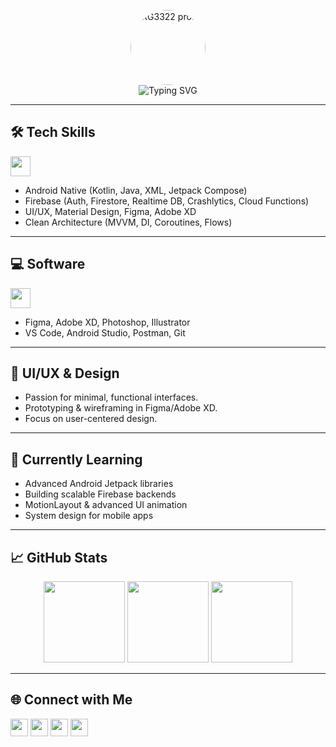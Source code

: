 <p align="center">
  <img src="https://github.com/RG3322.png" width="120" style="border-radius:50%;" alt="RG3322 profile" /><br>
  <img src="https://readme-typing-svg.demolab.com?font=Fira+Mono&pause=1000&color=FFFFFF&center=true&vCenter=true&repeat=false&width=380&lines=I+create+stuff...I+guess." alt="Typing SVG" />
</p>

---

## 🛠️ Tech Skills
<p align="left">
  <img src="https://skillicons.dev/icons?i=androidstudio,android,kotlin,java,xml,firebase,jetpack,gradle,git,sqlite,linux,materialui" height="32" />
</p>
<ul>
  <li>Android Native (Kotlin, Java, XML, Jetpack Compose)</li>
  <li>Firebase (Auth, Firestore, Realtime DB, Crashlytics, Cloud Functions)</li>
  <li>UI/UX, Material Design, Figma, Adobe XD</li>
  <li>Clean Architecture (MVVM, DI, Coroutines, Flows)</li>
</ul>

---

## 💻 Software
<p align="left">
  <img src="https://skillicons.dev/icons?i=figma,xd,ps,ai,vscode,androidstudio,postman,git" height="32" />
</p>
<ul>
  <li>Figma, Adobe XD, Photoshop, Illustrator</li>
  <li>VS Code, Android Studio, Postman, Git</li>
</ul>

---

## 🎨 UI/UX & Design
- Passion for minimal, functional interfaces.
- Prototyping & wireframing in Figma/Adobe XD.
- Focus on user-centered design.

---

## 🌱 Currently Learning
- Advanced Android Jetpack libraries
- Building scalable Firebase backends
- MotionLayout & advanced UI animation
- System design for mobile apps

---

## 📈 GitHub Stats
<p align="center">
  <img src="https://github-readme-stats.vercel.app/api?username=RG3322&show_icons=true&hide_title=true&hide=prs&count_private=true&theme=vue-dark" height="130"/>
  <img src="https://github-readme-streak-stats.herokuapp.com/?user=RG3322&theme=vue-dark" height="130"/>
  <img src="https://github-readme-stats.vercel.app/api/top-langs/?username=RG3322&layout=compact&hide_title=true&theme=vue-dark" height="130"/>
</p>

---

## 🌐 Connect with Me

<p align="left">
  <a href="https://rg3322.github.io"><img src="https://img.shields.io/badge/Portfolio-000?style=for-the-badge&logo=firefox-browser&logoColor=white" height="28"/></a>
  <a href="mailto:your.email@example.com"><img src="https://skillicons.dev/icons?i=gmail" height="28"/></a>
  <a href="https://linkedin.com/in/your-linkedin"><img src="https://skillicons.dev/icons?i=linkedin" height="28"/></a>
  <a href="https://twitter.com/your-twitter"><img src="https://skillicons.dev/icons?i=twitter" height="28"/></a>
</p>

<!--
Feel free to update links and add/remove sections!
-->
